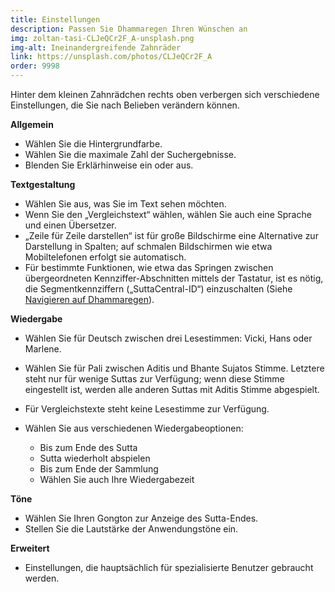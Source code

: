 ```yaml
---
title: Einstellungen
description: Passen Sie Dhammaregen Ihren Wünschen an
img: zoltan-tasi-CLJeQCr2F_A-unsplash.png
img-alt: Ineinandergreifende Zahnräder
link: https://unsplash.com/photos/CLJeQCr2F_A
order: 9998
---
```


Hinter dem kleinen Zahnrädchen rechts oben verbergen sich verschiedene Einstellungen, die Sie nach Belieben verändern können.

**Allgemein** 
- Wählen Sie die Hintergrundfarbe. 
- Wählen Sie die maximale Zahl der Suchergebnisse. 
- Blenden Sie Erklärhinweise ein oder aus. 

**Textgestaltung** 
- Wählen Sie aus, was Sie im Text sehen möchten. 
- Wenn Sie den „Vergleichstext“ wählen, wählen Sie auch eine Sprache und einen Übersetzer.
- „Zeile für Zeile darstellen“ ist für große Bildschirme eine Alternative zur Darstellung in Spalten; auf schmalen Bildschirmen wie etwa Mobiltelefonen erfolgt sie automatisch. 
- Für bestimmte Funktionen, wie etwa das Springen zwischen übergeordneten Kennziffer-Abschnitten mittels der Tastatur, ist es nötig, die Segmentkennziffern („SuttaCentral-ID“) einzuschalten (Siehe [Navigieren auf Dhammaregen](#/wiki/studium/navigieren)).

**Wiedergabe** 
- Wählen Sie für Deutsch zwischen drei Lesestimmen: Vicki, Hans oder Marlene.
- Wählen Sie für Pali zwischen Aditis und Bhante Sujatos Stimme. Letztere steht nur für wenige Suttas zur Verfügung; wenn diese Stimme eingestellt ist, werden alle anderen Suttas mit Aditis Stimme abgespielt.
- Für Vergleichstexte steht keine Lesestimme zur Verfügung.

- Wählen Sie aus verschiedenen Wiedergabeoptionen:
  - Bis zum Ende des Sutta
  - Sutta wiederholt abspielen
  - Bis zum Ende der Sammlung
  - Wählen Sie auch Ihre Wiedergabezeit

**Töne** 
- Wählen Sie Ihren Gongton zur Anzeige des Sutta-Endes. 
- Stellen Sie die Lautstärke der Anwendungstöne ein.

**Erweitert**
- Einstellungen, die hauptsächlich für spezialisierte Benutzer gebraucht werden.